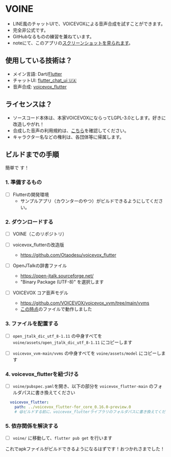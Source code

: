 # VOINE
- LINE風のチャットUIで、VOICEVOXによる音声合成を試すことができます。
- 完全非公式です。
- GitHubなるものの練習を兼ねています。
- noteにて、このアプリの[スクリーンショットを見られます](https://note.com/iseudondes/n/nea9229a4b897)。

## 使用している技術は？
- メイン言語: Dart/[Flutter](https://flutter.dev/)
- チャットUI: [flutter_chat_ui 🇺🇦](https://pub.dev/packages/flutter_chat_ui)
- 音声合成: [voicevox_flutter](https://github.com/char5742/voicevox_flutter)

## ライセンスは？
- ソースコード本体は、本家VOICEVOXにならってLGPL-3.0とします。好きに改造しやがれ！
- 合成した音声の利用規約は、[こちら](https://voicevox.hiroshiba.jp/)を確認してください。
- キャラクター名などの権利は、各団体等に帰属します。

## ビルドまでの手順
簡単で す！

### 1. 準備するもの
  - [ ] Flutterの開発環境
    -  サンプルアプリ（カウンターのやつ）がビルドできるようにしてください。

### 2. ダウンロードする
  - [ ] VOINE（このリポジトリ）

  - [ ] voicevox_flutterの改造版  
    -  https://github.com/Otaodesu/voicevox_flutter

  - [ ] OpenJTalkの辞書ファイル  
    -  https://open-jtalk.sourceforge.net/
    -  "Binary Package (UTF-8)" を選択します  

  - [ ] VOICEVOX コア音声モデル  
    -  https://github.com/VOICEVOX/voicevox_vvm/tree/main/vvms  
    -  [この時点](https://github.com/VOICEVOX/voicevox_vvm/commit/18ab78fc030bfc7c0fe5e376101613d52cb11ef9)のファイルで動作しました

### 3. ファイルを配置する
  - [ ] `open_jtalk_dic_utf_8-1.11` の中身すべてを `voine/assets/open_jtalk_dic_utf_8-1.11` にコピーします

  - [ ] `voicevox_vvm-main/vvms` の中身すべてを `voine/assets/model` にコピーします

### 4. voicevox_flutterを紐づける
  - [ ] `voine/pubspec.yaml`を開き、以下の部分を `voicevox_flutter-main` のフォルダパスに書き換えてください

```yaml
  voicevox_flutter:  
    path: ../voicevox_flutter-for_core_0.16.0-preview.0  
    # 😆ビルドする前に、voicevox_flutterライブラリのフォルダパスに書き換えてください
```

### 5. 依存関係を解決する
  - [ ] `voine/` に移動して、`flutter pub get` を行います

これでapkファイルがビルドできるようになるはずです！おつかれさまでした！
